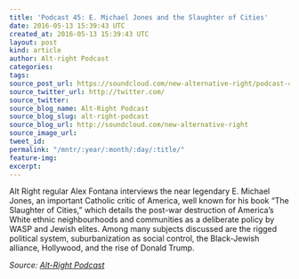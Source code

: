 ```yaml
---
title: 'Podcast 45: E. Michael Jones and the Slaughter of Cities'
date: 2016-05-13 15:39:43 UTC
created_at: 2016-05-13 15:39:43 UTC
layout: post
kind: article
author: Alt-right Podcast
categories: 
tags: 
source_post_url: https://soundcloud.com/new-alternative-right/podcast-45-e-michael-jones-and-the-slaughter-of-cities
source_twitter_url: http://twitter.com/
source_twitter: 
source_blog_name: Alt-Right Podcast
source_blog_slug: alt-right-podcast
source_blog_url: http://soundcloud.com/new-alternative-right
source_image_url: 
tweet_id: 
permalink: "/mntr/:year/:month/:day/:title/"
feature-img: 
excerpt: 
---
```

Alt Right regular Alex Fontana interviews the near legendary E. Michael Jones, an important Catholic critic of America, well known for his book “The Slaughter of Cities,” which details the post-war destruction of America’s White ethnic neighbourhoods and communities as a deliberate policy by WASP and Jewish elites. Among many subjects discussed are the rigged political system, suburbanization as social control, the Black-Jewish alliance, Hollywood, and the rise of Donald Trump.<div class="">
    <i>Source: <a href="http://soundcloud.com/new-alternative-right">Alt-Right Podcast</a></i>
</div>
